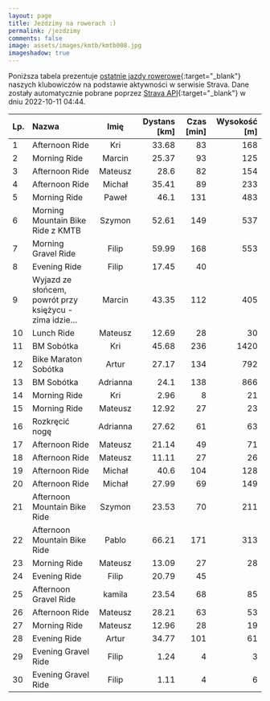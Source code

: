 ```yaml
---
layout: page
title: Jeździmy na rowerach :)
permalink: /jezdzimy
comments: false
image: assets/images/kmtb/kmtb008.jpg
imageshadow: true
---
```


Poniższa tabela prezentuje [ostatnie jazdy rowerowe](https://www.strava.com/clubs/336381){:target="_blank"} naszych klubowiczów na podstawie aktywności w serwisie Strava. Dane zostały automatycznie pobrane poprzez [Strava API](https://developers.strava.com/docs/reference/#api-Clubs-getClubActivitiesById){:target="_blank"} w dniu 2022-10-11 04:44.

Lp. | Nazwa | Imię | Dystans [km] | Czas [min] | Wysokość [m]
:--- | :--- | :---: | ---: | ---: | ---:
1|Afternoon Ride|Kri|33.68|83|168
2|Morning Ride|Marcin|25.37|93|125
3|Afternoon Ride|Mateusz|28.6|82|154
4|Afternoon Ride|Michał|35.41|89|233
5|Morning Ride|Paweł|46.1|131|483
6|Morning Mountain Bike Ride z KMTB|Szymon|52.61|149|537
7|Morning Gravel Ride|Filip|59.99|168|553
8|Evening Ride|Filip|17.45|40|
9|Wyjazd ze słońcem, powrót przy księżycu - zima idzie…|Marcin|43.35|112|405
10|Lunch Ride|Mateusz|12.69|28|30
11|BM Sobótka |Kri|45.68|236|1420
12|Bike Maraton Sobótka|Artur|27.17|134|792
13|BM Sobótka |Adrianna|24.1|138|866
14|Morning Ride|Kri|2.96|8|21
15|Morning Ride|Mateusz|12.92|27|23
16|Rozkręcić nogę|Adrianna|27.62|61|63
17|Afternoon Ride|Mateusz|21.14|49|71
18|Afternoon Ride|Mateusz|11.11|27|26
19|Afternoon Ride|Michał|40.6|104|128
20|Afternoon Ride|Michał|27.99|69|149
21|Afternoon Mountain Bike Ride|Szymon|23.53|70|211
22|Afternoon Mountain Bike Ride|Pablo|66.21|171|313
23|Morning Ride|Mateusz|13.09|27|28
24|Evening Ride|Filip|20.79|45|
25|Afternoon Gravel Ride|kamila|23.54|68|85
26|Afternoon Ride|Mateusz|28.21|63|53
27|Morning Ride|Mateusz|12.96|28|19
28|Evening Ride|Artur|34.77|101|61
29|Evening Gravel Ride|Filip|1.24|4|3
30|Evening Gravel Ride|Filip|1.11|4|6
